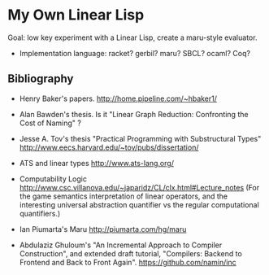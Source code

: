 My Own Linear Lisp
==================

Goal: low key experiment with a Linear Lisp, create a maru-style evaluator.

* Implementation language: racket? gerbil? maru? SBCL? ocaml? Coq?


Bibliography
------------

* Henry Baker's papers.
	http://home.pipeline.com/~hbaker1/

* Alan Bawden's thesis. Is it "Linear Graph Reduction: Confronting the Cost of Naming" ?

* Jesse A. Tov's thesis "Practical Programming with Substructural Types"
	http://www.eecs.harvard.edu/~tov/pubs/dissertation/

* ATS and linear types
	http://www.ats-lang.org/

* Computability Logic
	http://www.csc.villanova.edu/~japaridz/CL/clx.html#Lecture_notes
 (For the game semantics interpretation of linear operators, and
 the interesting universal abstraction quantifier vs the regular computational quantifiers.)

* Ian Piumarta's Maru
	http://piumarta.com/hg/maru

* Abdulaziz Ghuloum's "An Incremental Approach to Compiler Construction",
  and extended draft tutorial, "Compilers: Backend to Frontend and Back to Front Again".
	https://github.com/namin/inc

